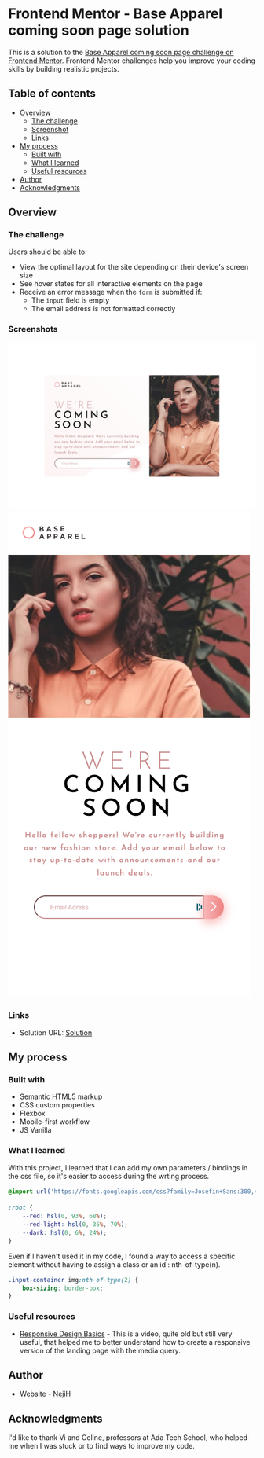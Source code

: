 # Frontend Mentor - Base Apparel coming soon page solution

This is a solution to the [Base Apparel coming soon page challenge on Frontend Mentor](https://www.frontendmentor.io/challenges/base-apparel-coming-soon-page-5d46b47f8db8a7063f9331a0). Frontend Mentor challenges help you improve your coding skills by building realistic projects. 

## Table of contents

- [Overview](#overview)
  - [The challenge](#the-challenge)
  - [Screenshot](#screenshot)
  - [Links](#links)
- [My process](#my-process)
  - [Built with](#built-with)
  - [What I learned](#what-i-learned)
  - [Useful resources](#useful-resources)
- [Author](#author)
- [Acknowledgments](#acknowledgments)

## Overview

### The challenge

Users should be able to:

- View the optimal layout for the site depending on their device's screen size
- See hover states for all interactive elements on the page
- Receive an error message when the `form` is submitted if:
  - The `input` field is empty
  - The email address is not formatted correctly

### Screenshots

![Version Web](./images/landing-page-web.png)
![Version Mobile](./images/landing-page-mobile.png)

### Links

- Solution URL: [Solution](https://nejih.github.io/landing-page/)

## My process

### Built with

- Semantic HTML5 markup
- CSS custom properties
- Flexbox
- Mobile-first workflow
- JS Vanilla

### What I learned

With this project, I learned that I can add my own parameters / bindings in the css file, so it's easier to access during the wrting process.

```css
@import url('https://fonts.googleapis.com/css?family=Josefin+Sans:300,400,600&display=swap');

:root {
    --red: hsl(0, 93%, 68%);
    --red-light: hsl(0, 36%, 70%);
    --dark: hsl(0, 6%, 24%);
}
```
Even if I haven't used it in my code, I found a way to access a specific element without having to assign a class or an id : nth-of-type(n).

```css
.input-container img:nth-of-type(2) {
    box-sizing: border-box;
}
```


### Useful resources

- [Responsive Design Basics](https://www.youtube.com/watch?v=na-X_SM8vg0&t=680s) - This is a video, quite old but still very useful, that helped me to better understand how to create a responsive version of the landing page with the media query.

## Author

- Website - [NejiH](https://github.com/NejiH/)

## Acknowledgments

I'd like to thank Vi and Celine, professors at Ada Tech School, who helped me when I was stuck or to find ways to improve my code.